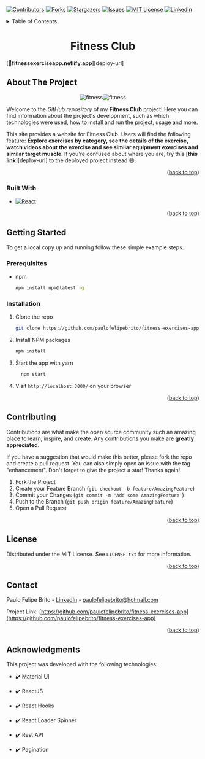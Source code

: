 <a name="readme-top"></a>

[![Contributors][contributors-shield]][contributors-url]
[![Forks][forks-shield]][forks-url]
[![Stargazers][stars-shield]][stars-url]
[![Issues][issues-shield]][issues-url]
[![MIT License][license-shield]][license-url]
[![LinkedIn][linkedin-shield]][linkedin-url]

<!-- TABLE OF CONTENTS -->
<details>
  <summary>Table of Contents</summary>
  <ol>
    <li>
      <a href="#about-the-project">About The Project</a>
      <ul>
        <li><a href="#built-with">Built With</a></li>
      </ul>
    </li>
    <li>
      <a href="#getting-started">Getting Started</a>
      <ul>
        <li><a href="#prerequisites">Prerequisites</a></li>
        <li><a href="#installation">Installation</a></li>
      </ul>
    </li>
    <!-- <li><a href="#roadmap">Roadmap</a></li> -->
    <li><a href="#contributing">Contributing</a></li>
    <li><a href="#license">License</a></li>
    <li><a href="#contact">Contact</a></li>
    <li><a href="#acknowledgments">Acknowledgments</a></li>
  </ol>
</details>

<h1 align="center">
    Fitness Club
</h1>

[🔗**fitnessexerciseapp.netlify.app**][deploy-url]

<!-- ABOUT THE PROJECT -->
## About The Project

<div align="center">

<p style="display: flex; align-items: flex-start; justify-content: center;">
  <img alt="fitness" title="#fitness" src="./src/assets/demo.gif" > 
  <img alt="fitness" title="#fitness" src="./src/assets/demo1.gif" > 

</p>
</div>

Welcome to the _GitHub repository_ of my **Fitness Club** project! Here you can find information about the project's development, such as which technologies were used, how to install and run the project, usage and more.

This site provides a website for Fitness Club. Users will find the following feature: **Explore exercises by category, see the details of the exercise, watch videos about the exercise and see similar equipment exercises and similar target muscle**. If you're confused about where you are, try this [**this link**][deploy-url] to the deployed project instead 😄.

<p align="right">(<a href="#readme-top">back to top</a>)</p>

### Built With

* [![React][React.js]][React-url]

<p align="right">(<a href="#readme-top">back to top</a>)</p>

<!-- GETTING STARTED -->
## Getting Started

To get a local copy up and running follow these simple example steps.

### Prerequisites

* npm
  ```sh
  npm install npm@latest -g
  ```

### Installation

1. Clone the repo
   ```sh
   git clone https://github.com/paulofelipebrito/fitness-exercises-app
   ```
2. Install NPM packages
   ```sh
   npm install 
   ```
3. Start the app with yarn
   ```sh
     npm start
   ```
   
4. Visit `http://localhost:3000/` on your browser

<p align="right">(<a href="#readme-top">back to top</a>)</p>

<!-- ROADMAP
## Roadmap

- [x] Add Changelog
- [x] Add back to top links
- [ ] Add Additional Templates w/ Examples
- [ ] Add "components" document to easily copy & paste sections of the readme
- [ ] Multi-language Support
    - [ ] Chinese
    - [ ] Spanish

<p align="right">(<a href="#readme-top">back to top</a>)</p> -->



<!-- CONTRIBUTING -->
## Contributing

Contributions are what make the open source community such an amazing place to learn, inspire, and create. Any contributions you make are **greatly appreciated**.

If you have a suggestion that would make this better, please fork the repo and create a pull request. You can also simply open an issue with the tag "enhancement".
Don't forget to give the project a star! Thanks again!

1. Fork the Project
2. Create your Feature Branch (`git checkout -b feature/AmazingFeature`)
3. Commit your Changes (`git commit -m 'Add some AmazingFeature'`)
4. Push to the Branch (`git push origin feature/AmazingFeature`)
5. Open a Pull Request

<p align="right">(<a href="#readme-top">back to top</a>)</p> 



<!-- LICENSE -->
## License

Distributed under the MIT License. See `LICENSE.txt` for more information.

<p align="right">(<a href="#readme-top">back to top</a>)</p>



<!-- CONTACT -->
## Contact

Paulo Felipe Brito - [LinkedIn](https://www.linkedin.com/in/paulofelipebrito/) - paulofelipebrito@hotmail.com

Project Link: [https://github.com/paulofelipebrito/fitness-exercises-app](https://github.com/paulofelipebrito/fitness-exercises-app)

<p align="right">(<a href="#readme-top">back to top</a>)</p>

## Acknowledgments

This project was developed with the following technologies:

- ✔️ Material UI

- ✔️ ReactJS
  
- ✔️ React Hooks

- ✔️ React Loader Spinner

- ✔️ Rest API

- ✔️ Pagination

<!-- ACKNOWLEDGMENTS
## Acknowledgments

Use this space to list resources you find helpful and would like to give credit to. I've included a few of my favorites to kick things off!

* [Choose an Open Source License](https://choosealicense.com)
* [GitHub Emoji Cheat Sheet](https://www.webpagefx.com/tools/emoji-cheat-sheet)
* [Malven's Flexbox Cheatsheet](https://flexbox.malven.co/)
* [Malven's Grid Cheatsheet](https://grid.malven.co/)
* [Img Shields](https://shields.io)
* [GitHub Pages](https://pages.github.com)
* [Font Awesome](https://fontawesome.com)
* [React Icons](https://react-icons.github.io/react-icons/search) -->

<!-- <p align="right">(<a href="#readme-top">back to top</a>)</p> -->

<!-- MARKDOWN LINKS & IMAGES -->
<!-- https://www.markdownguide.org/basic-syntax/#reference-style-links -->
[contributors-shield]: https://img.shields.io/github/contributors/paulofelipebrito/githubprofiles.svg?style=for-the-badge
[contributors-url]: https://github.com/paulofelipebrito/fitness-exercises-app/graphs/contributors
[forks-shield]: https://img.shields.io/github/forks/paulofelipebrito/githubprofiles.svg?style=for-the-badge
[forks-url]: https://github.com/paulofelipebrito/fitness-exercises-app/network/members
[stars-shield]: https://img.shields.io/github/stars/paulofelipebrito/githubprofiles.svg?style=for-the-badge
[stars-url]: https://github.com/paulofelipebrito/fitness-exercises-app/stargazers
[issues-shield]: https://img.shields.io/github/issues/paulofelipebrito/githubprofiles.svg?style=for-the-badge
[issues-url]: https://github.com/paulofelipebrito/fitness-exercises-app/issues
[license-shield]: https://img.shields.io/github/license/paulofelipebrito/githubprofiles.svg?style=for-the-badge
[license-url]: https://github.com/paulofelipebrito/fitness-exercises-app/LICENSE.txt
[linkedin-shield]: https://img.shields.io/badge/-LinkedIn-black.svg?style=for-the-badge&logo=linkedin&colorB=555
[linkedin-url]: https://www.linkedin.com/in/paulofelipebrito/
[product-screenshot]: images/screenshot.png
[Next.js]: https://img.shields.io/badge/next.js-000000?style=for-the-badge&logo=nextdotjs&logoColor=white
[Next-url]: https://nextjs.org/
[React.js]: https://img.shields.io/badge/React-20232A?style=for-the-badge&logo=react&logoColor=61DAFB
[Typescript]: https://img.shields.io/badge/TypeScript-007ACC?style=for-the-badge&logo=typescript&logoColor=white
[React-url]: https://reactjs.org/
[Vue.js]: https://img.shields.io/badge/Vue.js-35495E?style=for-the-badge&logo=vuedotjs&logoColor=4FC08D
[Vue-url]: https://vuejs.org/
[Angular.io]: https://img.shields.io/badge/Angular-DD0031?style=for-the-badge&logo=angular&logoColor=white
[Angular-url]: https://angular.io/
[Svelte.dev]: https://img.shields.io/badge/Svelte-4A4A55?style=for-the-badge&logo=svelte&logoColor=FF3E00
[Svelte-url]: https://svelte.dev/
[Laravel.com]: https://img.shields.io/badge/Laravel-FF2D20?style=for-the-badge&logo=laravel&logoColor=white
[Laravel-url]: https://laravel.com
[Bootstrap.com]: https://img.shields.io/badge/Bootstrap-563D7C?style=for-the-badge&logo=bootstrap&logoColor=white
[Bootstrap-url]: https://getbootstrap.com
[JQuery.com]: https://img.shields.io/badge/jQuery-0769AD?style=for-the-badge&logo=jquery&logoColor=white
[JQuery-url]: https://jquery.com 
[Typescript-url]: (https://www.typescriptlang.org)
[deploy-site]: https://fitnessexerciseapp.netlify.app